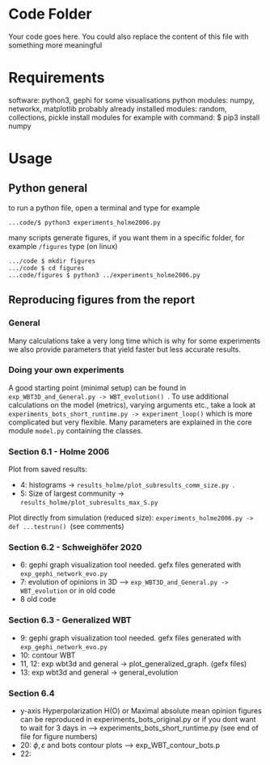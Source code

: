 # Code Folder 

Your code goes here. You could also replace the content of this file with something more meaningful


# Requirements
software: python3, gephi for some visualisations
python modules: numpy, networkx, matplotlib
probably already installed modules: random, collections, pickle
install modules for example with command: $ pip3 install numpy


# Usage
## Python general
to run a python file, open a terminal and type for example

`...code/$ python3 experiments_holme2006.py`

many scripts generate figures, if you want them in a specific folder, for example `/figures` type (on linux)

```
.../code $ mkdir figures
.../code $ cd figures
...code/figures $ python3 ../experiments_holme2006.py 
```


## Reproducing figures from the report
### General
Many calculations take a very long time which is why for some experiments we also provide parameters that yield faster but less accurate results.
### Doing your own experiments
A good starting point (minimal setup) can be found in `exp_WBT3D_and_General.py -> WBT_evolution() `. To use additional calculations on the model (metrics), varying arguments etc., take a look at `experiments_bots_short_runtime.py -> experiment_loop()` which is more complicated but very flexible. Many parameters are explained in the core module `model.py` containing the classes.

### Section 6.1 - Holme 2006

Plot from saved results: 
* 4: histograms -> `results_holme/plot_subresults_comm_size.py `.
* 5: Size of largest community ->  `results_holme/plot_subresults_max_S.py`

Plot directly from simulation (reduced size): `experiments_holme2006.py -> def ...testrun() `(see comments)

### Section 6.2 - Schweighöfer 2020
* 6: gephi graph visualization tool needed. gefx files generated with `exp_gephi_network_evo.py`
* 7: evolution of opinions in 3D --> `exp_WBT3D_and_General.py -> WBT_evolution` or in old code
* 8 old code


### Section 6.3 - Generalized WBT
* 9: gephi graph visualization tool needed. gefx files generated with `exp_gephi_network_evo.py`
* 10: contour WBT
* 11, 12: exp wbt3d and general ->  plot_generalized_graph. (gefx files)
* 13: exp wbt3d and general -> general_evolution
 

### Section 6.4
* y-axis Hyperpolarization H(O) or Maximal absolute mean opinion figures can be reproduced in experiments_bots_original.py or if you dont want to wait for 3 days in --> experiments_bots_short_runtime.py (see end of file for figure numbers)
* 20: $\phi,\varepsilon$ and bots contour plots --> exp_WBT_contour_bots.p
* 22: